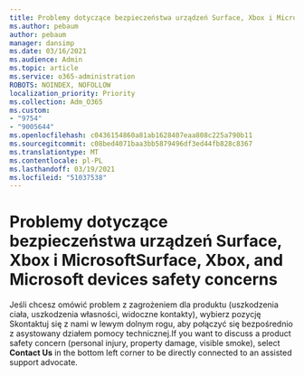 ```yaml
---
title: Problemy dotyczące bezpieczeństwa urządzeń Surface, Xbox i Microsoft
ms.author: pebaum
author: pebaum
manager: dansimp
ms.date: 03/16/2021
ms.audience: Admin
ms.topic: article
ms.service: o365-administration
ROBOTS: NOINDEX, NOFOLLOW
localization_priority: Priority
ms.collection: Adm_O365
ms.custom:
- "9754"
- "9005644"
ms.openlocfilehash: c0436154860a81ab1628407eaa808c225a790b11
ms.sourcegitcommit: c08bed4071baa3bb5879496df3ed44fb828c8367
ms.translationtype: MT
ms.contentlocale: pl-PL
ms.lasthandoff: 03/19/2021
ms.locfileid: "51037538"
---
```

# <a name="surface-xbox-and-microsoft-devices-safety-concerns"></a><span data-ttu-id="1fe19-102">Problemy dotyczące bezpieczeństwa urządzeń Surface, Xbox i Microsoft</span><span class="sxs-lookup"><span data-stu-id="1fe19-102">Surface, Xbox, and Microsoft devices safety concerns</span></span>

<span data-ttu-id="1fe19-103">Jeśli chcesz omówić problem z zagrożeniem dla produktu (uszkodzenia  ciała, uszkodzenia własności, widoczne kontakty), wybierz pozycję Skontaktuj się z nami w lewym dolnym rogu, aby połączyć się bezpośrednio z asystowany działem pomocy technicznej.</span><span class="sxs-lookup"><span data-stu-id="1fe19-103">If you want to discuss a product safety concern (personal injury, property damage, visible smoke), select **Contact Us** in the bottom left corner to be directly connected to an assisted support advocate.</span></span>